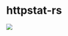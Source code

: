 # httpstat-rs

![](https://user-images.githubusercontent.com/12953836/41360669-4444b49c-6f68-11e8-9e76-eccea98f22aa.png)  

